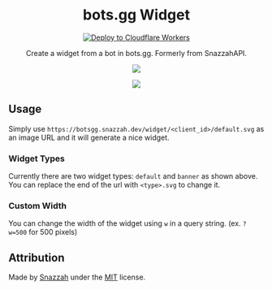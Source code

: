 <div align=center>

# bots.gg Widget

[![Deploy to Cloudflare Workers](https://deploy.workers.cloudflare.com/button)](https://deploy.workers.cloudflare.com/?url=https://github.com/Snazzah/botsgg-widget)

Create a widget from a bot in bots.gg. Formerly from SnazzahAPI.

![](https://botsgg.snazzah.dev/widget/272937604339466240/default.svg?w=400)

![](https://botsgg.snazzah.dev/widget/272937604339466240/banner.svg?w=400)

</div>


## Usage

Simply use `https://botsgg.snazzah.dev/widget/<client_id>/default.svg` as an image URL and it will generate a nice widget.

### Widget Types
Currently there are two widget types: `default` and `banner` as shown above. You can replace the end of the url with `<type>.svg` to change it.

### Custom Width
You can change the width of the widget using `w` in a query string. (ex. `?w=500` for 500 pixels)

## Attribution

Made by [Snazzah](https://snazzah.com) under the [MIT](/LICENSE) license.